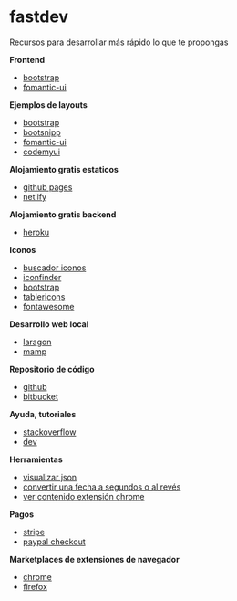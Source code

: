 # fastdev

Recursos para desarrollar más rápido lo que te propongas

**Frontend**

- [bootstrap](https://getbootstrap.com/)
- [fomantic-ui](https://fomantic-ui.com/)

**Ejemplos de layouts**

- [bootstrap](https://getbootstrap.com/docs/4.0/examples/)
- [bootsnipp](https://bootsnipp.com/)
- [fomantic-ui](https://fomantic-ui.com/usage/layout.html)
- [codemyui](https://codemyui.com/)

**Alojamiento gratis estaticos**

- [github pages](https://github.com/)
- [netlify](https://www.netlify.com/)

**Alojamiento gratis backend**

- [heroku](https://www.heroku.com/)

**Iconos**

- [buscador iconos](https://bootsnipp.com/iconsearch/)
- [iconfinder](https://www.iconfinder.com/)
- [bootstrap](https://icons.getbootstrap.com/)
- [tablericons](https://tablericons.com/)
- [fontawesome](https://fontawesome.com/)

**Desarrollo web local**

- [laragon](https://laragon.org/)
- [mamp](https://www.mamp.info/)

**Repositorio de código**

- [github](https://github.com/)
- [bitbucket](https://bitbucket.org/)

**Ayuda, tutoriales**

- [stackoverflow](https://es.stackoverflow.com/)
- [dev](https://dev.to/)

**Herramientas**

- [visualizar json](http://json.parser.online.fr/)
- [convertir una fecha a segundos o al revés](https://www.epochconverter.com/)
- [ver contenido extensión chrome](https://chrome.google.com/webstore/detail/chrome-extension-source-v/jifpbeccnghkjeaalbbjmodiffmgedin)

**Pagos**

- [stripe](https://stripe.com/)
- [paypal checkout](https://developer.paypal.com/docs/checkout/)

**Marketplaces de extensiones de navegador**

- [chrome](https://chrome.google.com/webstore/category/extensions?hl=es)
- [firefox](https://addons.mozilla.org/es/developers/)
